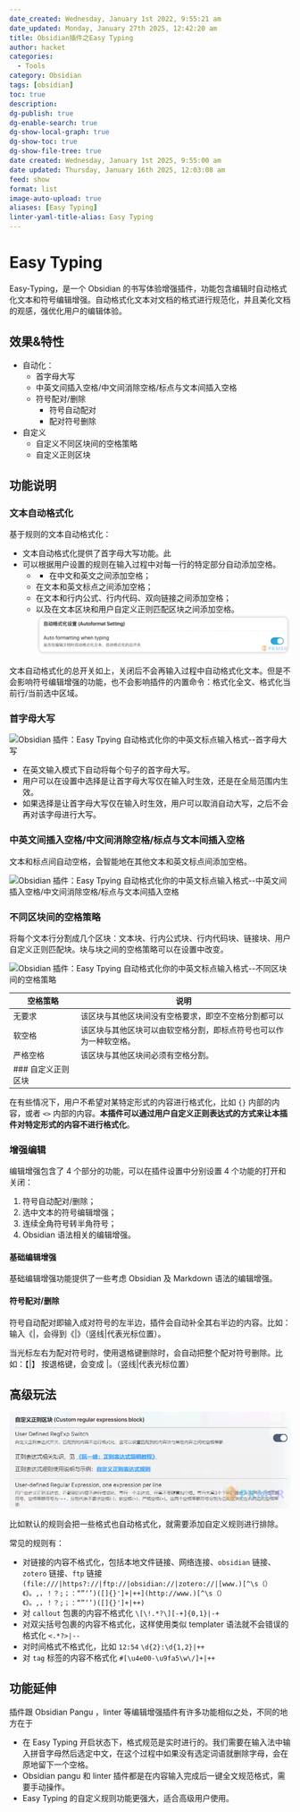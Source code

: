 ```yaml
---
date_created: Wednesday, January 1st 2022, 9:55:21 am
date_updated: Monday, January 27th 2025, 12:42:20 am
title: Obsidian插件之Easy Typing
author: hacket
categories:
  - Tools
category: Obsidian
tags: [obsidian]
toc: true
description: 
dg-publish: true
dg-enable-search: true
dg-show-local-graph: true
dg-show-toc: true
dg-show-file-tree: true
date created: Wednesday, January 1st 2025, 9:55:00 am
date updated: Thursday, January 16th 2025, 12:03:08 am
feed: show
format: list
image-auto-upload: true
aliases: [Easy Typing]
linter-yaml-title-alias: Easy Typing
---
```


# Easy Typing

Easy-Typing，是一个 Obsidian 的书写体验增强插件，功能包含编辑时自动格式化文本和符号编辑增强。自动格式化文本对文档的格式进行规范化，并且美化文档的观感，强优化用户的编辑体验。

## 效果&特性

- 自动化：
  - 首字母大写
  - 中英文间插入空格/中文间消除空格/标点与文本间插入空格
  - 符号配对/删除
	- 符号自动配对
	- 配对符号删除
- 自定义
  - 自定义不同区块间的空格策略
  - 自定义正则区块

## 功能说明

### 文本自动格式化

基于规则的文本自动格式化：

- 文本自动格式化提供了首字母大写功能。此
- 可以根据用户设置的规则在输入过程中对每一行的特定部分自动添加空格。
  - - 在中文和英文之间添加空格；
  - 在文本和英文标点之间添加空格；
  - 在文本和行内公式、行内代码、双向链接之间添加空格；
  - 以及在文本区块和用户自定义正则匹配区块之间添加空格。
  ![image.png|900](https://raw.githubusercontent.com/hacket/ObsidianOSS/master/obsidian202403070040441.png)

文本自动格式化的总开关如上，关闭后不会再输入过程中自动格式化文本。但是不会影响符号编辑增强的功能，也不会影响插件的内置命令：格式化全文、格式化当前行/当前选中区域。

### 首字母大写

![Obsidian 插件：Easy Tpying 自动格式化你的中英文标点输入格式--首字母大写](https://cdn.pkmer.cn/images/a0782b68c5569cacb70cf3e90463f4af_MD5.png!pkmer)

- 在英文输入模式下自动将每个句子的首字母大写。
- 用户可以在设置中选择是让首字母大写仅在输入时生效，还是在全局范围内生效。
- 如果选择是让首字母大写仅在输入时生效，用户可以取消自动大写，之后不会再对该字母进行大写。

### 中英文间插入空格/中文间消除空格/标点与文本间插入空格

文本和标点间自动空格，会智能地在其他文本和英文标点间添加空格。

![Obsidian 插件：Easy Tpying 自动格式化你的中英文标点输入格式--中英文间插入空格/中文间消除空格/标点与文本间插入空格](https://cdn.pkmer.cn/images/f1ae0c214f723dbdf78d0087f8c527eb_MD5.png!pkmer)

### 不同区块间的空格策略

将每个文本行分割成几个区块：文本块、行内公式块、行内代码块、链接块、用户自定义正则匹配块。块与块之间的空格策略可以在设置中改变。

![Obsidian 插件：Easy Tpying 自动格式化你的中英文标点输入格式--不同区块间的空格策略](https://cdn.pkmer.cn/images/c7f087449a936bfaea6e21e6c1b5f561_MD5.png!pkmer)

| 空格策略        | 说明                                |
| ----------- | --------------------------------- |
| 无要求         | 该区块与其他区块间没有空格要求，即空不空格分割都可以        |
| 软空格         | 该区块与其他区块可以由软空格分割，即标点符号也可以作为一种软空格。 |
| 严格空格        | 该区块与其他区块间必须有空格分割。                 |
| ### 自定义正则区块 |                                   |

在有些情况下，用户不希望对某特定形式的内容进行格式化，比如 `{}` 内部的内容，或者 `<>` 内部的内容。**本插件可以通过用户自定义正则表达式的方式来让本插件对特定形式的内容不进行格式化**。

### 增强编辑

编辑增强包含了 4 个部分的功能，可以在插件设置中分别设置 4 个功能的打开和关闭：

1. 符号自动配对/删除；
2. 选中文本的符号编辑增强；
3. 连续全角符号转半角符号；
4. Obsidian 语法相关的编辑增强。

#### 基础编辑增强

基础编辑增强功能提供了一些考虑 Obsidian 及 Markdown 语法的编辑增强。

#### 符号配对/删除

符号自动配对即输入成对符号的左半边，插件会自动补全其右半边的内容。比如：输入《|，会得到《|》（竖线|代表光标位置）。

当光标左右为配对符号时，使用退格键删除时，会自动把整个配对符号删除。比如：【|】 按退格键，会变成 |。（竖线|代表光标位置）

## 高级玩法

![image.png|900](https://raw.githubusercontent.com/hacket/ObsidianOSS/master/obsidian202403070043899.png)

比如默认的规则会把一些格式也自动格式化，就需要添加自定义规则进行排除。

常见的规则有：

- 对链接的内容不格式化，包括本地文件链接、网络连接、`obsidian` 链接、`zotero` 链接、`ftp` 链接 `(file:///|https?://|ftp://|obsidian://|zotero://|[www.)[^\s（）《》。,，！？;；：“”‘’)([]{}']+|++](http://www.)[^\s（）《》。,，！？;；：“”‘’)([]{}']+|++)`
- 对 `callout` 包裹的内容不格式化 `\[\!.*?\][-+]{0,1}|-+`
- 对双尖括号包裹的内容不格式化，这样使用类似 templater 语法就不会错误的格式化 `<.*?>|--`
- 对时间格式不格式化，比如 `12:54` `\d{2}:\d{1,2}|++`
- 对 `tag` 标签的内容不格式化 `#[\u4e00-\u9fa5\w\/]+|++`

## 功能延伸

插件跟 Obsidian Pangu ，linter 等编辑增强插件有许多功能相似之处，不同的地方在于

- 在 Easy Typing 开启状态下，格式规范是实时进行的。我们需要在输入法中输入拼音字母然后选定中文，在这个过程中如果没有选定词语就删除字母，会在原地留下一个空格。
- Obsidian pangu 和 linter 插件都是在内容输入完成后一键全文规范格式，需要手动操作。
- Easy Typing 的自定义规则功能更强大，适合高级用户使用。
